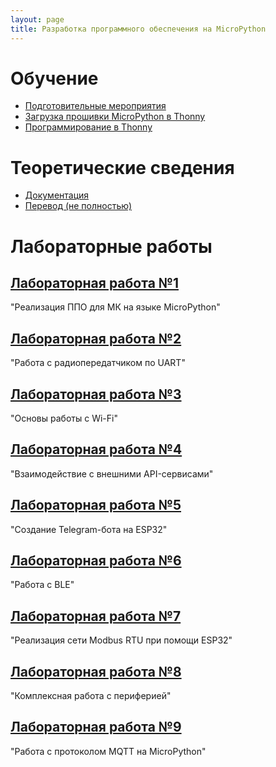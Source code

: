 ```yaml
---
layout: page
title: Разработка программного обеспечения на MicroPython
---
```



# Обучение
* [Подготовительные мероприятия]({{site.baseurl}}/micropython/firmware/)
* [Загрузка прошивки MicroPython в Thonny]({{site.baseurl}}/micropython/static/firmware.mp4)
* [Программирование в Thonny]({{site.baseurl}}/micropython/static/program.mp4)

# Теоретические сведения
* [Документация](https://docs.micropython.org/en/latest/esp32/quickref.html)
* [Перевод (не полностью)](https://wikihandbk.com/wiki/MicroPython:Платы/ESP32/Краткий_справочник_по_ESP32)

# Лабораторные работы

## [Лабораторная работа №1]({{site.baseurl}}/micropython/labs/lab_1/doc)
"Реализация ППО для МК на языке MicroPython"

## [Лабораторная работа №2]({{site.baseurl}}/micropython/labs/lab_2/doc)
"Работа с радиопередатчиком по UART"

## [Лабораторная работа №3]({{site.baseurl}}/micropython/labs/lab_3/doc)
"Основы работы с Wi-Fi"

## [Лабораторная работа №4]({{site.baseurl}}/micropython/labs/lab_4/doc)
"Взаимодействие с внешними API-сервисами"

## [Лабораторная работа №5]({{site.baseurl}}/micropython/labs/lab_5/doc)
"Создание Telegram-бота на ESP32"

## [Лабораторная работа №6]({{site.baseurl}}/micropython/labs/lab_6/doc)
"Работа с BLE"

## [Лабораторная работа №7]({{site.baseurl}}/micropython/labs/lab_7/doc)
"Реализация сети Modbus RTU при помощи ESP32"

## [Лабораторная работа №8]({{site.baseurl}}/micropython/labs/lab_8/doc)
"Комплексная работа с периферией"

## [Лабораторная работа №9]({{site.baseurl}}/micropython/labs/lab_9/doc)
"Работа с протоколом MQTT на MicroPython"
